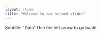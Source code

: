```yaml
---
layout: slide
title: "Welcome to our second slide!"
---
```

Subtitle: "Data"
Use the left arrow to go back!
